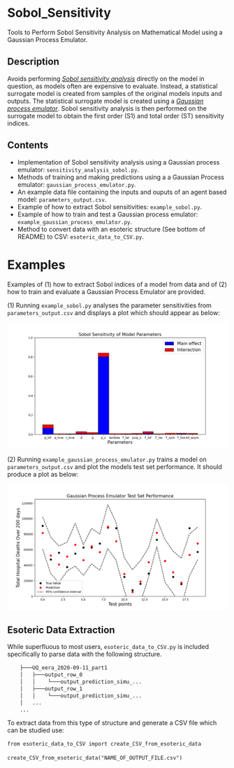 # Sobol_Sensitivity

Tools to Perform Sobol Sensitivity Analysis on Mathematical Model using a Gaussian Process Emulator.


## Description
Avoids performing [*Sobol sensitivity analysis*](https://en.wikipedia.org/wiki/Variance-based_sensitivity_analysis) directly on the model in question, as models often are expensive to evaluate. Instead, a statistical surrogate model is created from samples of the original models inputs and outputs. The statistical surrogate model is created using a [*Gaussian process emulator*](https://en.wikipedia.org/wiki/Gaussian_process_emulator). Sobol sensitivity  analysis is then performed on the surrogate model to obtain the first order (S1) and total order (ST) sensitivity indices.

## Contents
* Implementation of Sobol sensitivity analysis using a Gaussian process emulator: `sensitivity_analysis_sobol.py`.
* Methods of training and making predictions using a a Gaussian Process emulator: `gaussian_process_emulator.py`.
* An example data file  containing the inputs and ouputs of an agent based model: `parameters_output.csv`.
* Example of how to extract Sobol sensitivities: `example_sobol.py`.
* Example of how to train and test a Gaussian process emulator: `example_gaussian_process_emulator.py`.
* Method to convert data with an esoteric structure (See bottom of README) to CSV: `esoteric_data_to_CSV.py`.

# Examples
Examples of (1) how to extract Sobol indices of a model from data and of (2) how to train and evaluate a Gaussian Process Emulator are provided. 

(1) Running `example_sobol.py` analyses the parameter sensitivities  from `parameters_output.csv` and displays a plot which should appear as below:

![github-small](images/example_sobol.png)

(2) Running `example_gaussian_process_emulator.py` trains a model on `parameters_output.csv` and plot the models test set performance. It should produce a plot as below:

![github-small](images/example_gaussian_process_emulator.png)

**Esoteric Data Extraction**
---
While superfluous to most users, `esoteric_data_to_CSV.py` is included specifically to parse data with the following structure.
```
    ├───UQ_eera_2020-09-11_part1
    │   ├───output_row_0
    │   │    └───output_prediction_simu_...
    │   ├───output_row_1
    │   │    └───output_prediction_simu_...
    │   ...
    ...
```
To extract data from this type of structure and generate a CSV file which can be studied use:
```
from esoteric_data_to_CSV import create_CSV_from_esoteric_data

create_CSV_from_esoteric_data("NAME_OF_OUTPUT_FILE.csv")
```
